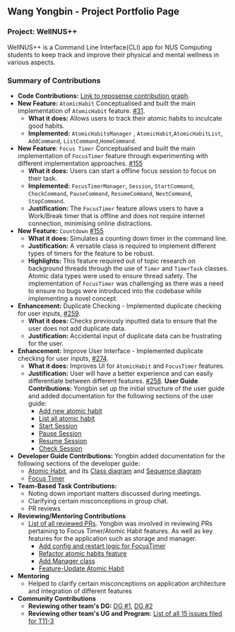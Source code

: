 ## Wang Yongbin - Project Portfolio Page

### Project: WellNUS++

WellNUS++ is a Command Line Interface(CLI) app for NUS Computing students to keep track and improve their physical and
mental wellness in various aspects.

### Summary of Contributions

- **Code Contributions:** [Link to reposense contribution graph](https://nus-cs2113-ay2223s2.github.io/tp-dashboard/?search=&sort=groupTitle&sortWithin=title&timeframe=commit&mergegroup=&groupSelect=groupByRepos&breakdown=true&checkedFileTypes=docs~functional-code~test-code~other&since=2023-02-17&tabOpen=true&tabType=authorship&tabAuthor=YongbinWang&tabRepo=AY2223S2-CS2113-T12-4%2Ftp%5Bmaster%5D&authorshipIsMergeGroup=false&authorshipFileTypes=docs~functional-code~test-code&authorshipIsBinaryFileTypeChecked=false&authorshipIsIgnoredFilesChecked=false).
- **New Feature:** `AtomicHabit` Conceptualised and built the main implementation of `AtomicHabit` feature.
  [#31](https://github.com/AY2223S2-CS2113-T12-4/tp/pull/31).
  - **What it does:** Allows users to track their atomic habits to inculcate good habits.
  - **Implemented:** `AtomicHabitsManager` , `AtomicHabit`,`AtomicHabitList`, `AddCommand`, `ListCommand`,`HomeCommand`.
- **New Feature**: `Focus Timer` Conceptualised and built the main implementation of `FocusTimer` feature through
  experimenting with different implementation approaches.
  [#155](https://github.com/AY2223S2-CS2113-T12-4/tp/pull/155)
  - **What it does:** Users can start a offline focus session to focus on their task.
  - **Implemented:** `FocusTimerManager`, `Session`, `StartCommand`, `CheckCommand`, `PauseCommand`, `ResumeCommand`, `NextCommand`, `StopCommand`.
  - **Justification:** The `FocusTimer` feature allows users to have a Work/Break timer that is
    offline and does not require internet connection, minimising online distractions.
- **New Feature:** `Countdown`
  [#155](https://github.com/AY2223S2-CS2113-T12-4/tp/pull/155)
  - **What it does:** Simulates a counting down timer in the command line.
  - **Justification:** A versatile class is required to implement different types of timers for the feature to be robust.
  - **Highlights:** This feature required out of topic research on background threads through the use of `Timer` and `TimerTask` classes.
    Atomic data types were used to ensure thread safety. The implementation of `FocusTimer` was challenging as there was a
    need to ensure no bugs were introduced into the codebase while implementing a novel concept.
- **Enhancement:** Duplicate Checking - Implemented duplicate checking for user inputs,
  [#259](https://github.com/AY2223S2-CS2113-T12-4/tp/pull/259).
  - **What it does:** Checks previously inputted data to ensure that the user does not add duplicate data.
  - **Justification:** Accidental input of duplicate data can be frustrating for the user.
- **Enhancement:** Improve User Interface - Implemented duplicate checking for user inputs,
  [#274](https://github.com/AY2223S2-CS2113-T12-4/tp/pull/274).
  - **What it does:** Improves UI for `AtomicHabit` and `FocusTimer` features.
  - **Justification:** User will have a better experience and can easily differentiate between different features.
    [#258](https://github.com/AY2223S2-CS2113-T12-4/tp/pull/258).
    **User Guide Contributions:**
    Yongbin set up the initial structure of the user guide and added documentation for the following sections of the user
    guide:
    - [Add new atomic habit](https://ay2223s2-cs2113-t12-4.github.io/tp/UserGuide.html#add---add-new-atomic-habit)
    - [List all atomic habit](https://ay2223s2-cs2113-t12-4.github.io/tp/UserGuide.html#list---list-all-atomic-habit)
    - [Start Session](https://ay2223s2-cs2113-t12-4.github.io/tp/UserGuide.html#start---start-session)
    - [Pause Session](https://ay2223s2-cs2113-t12-4.github.io/tp/UserGuide.html#pause---pause-session)
    - [Resume Session](https://ay2223s2-cs2113-t12-4.github.io/tp/UserGuide.html#resume---resume-session)
    - [Check Session](https://ay2223s2-cs2113-t12-4.github.io/tp/UserGuide.html#check---check-time)
- **Developer Guide Contributions:**
  Yongbin added documentation for the following sections of the developer guide:
  - [Atomic Habit](https://ay2223s2-cs2113-t12-4.github.io/tp/DeveloperGuide.html#atomichabit-component), and
    its [Class diagram](https://ay2223s2-cs2113-t12-4.github.io/tp/diagrams/AtomicHabit.png) and
    [Sequence diagram](https://ay2223s2-cs2113-t12-4.github.io/tp/diagrams/AtomicHabitSequenceDiagram.png)
  - [Focus Timer](https://ay2223s2-cs2113-t12-4.github.io/tp/DeveloperGuide.html#commands-1)
- **Team-Based Task Contributions:**
  - Noting down important matters discussed during meetings.
  - Clarifying certain misconceptions in group chat.
  - PR reviews
- **Reviewing/Mentoring Contributions**
  - [List of all reviewed PRs](https://github.com/AY2223S2-CS2113-T12-4/tp/pulls?q=is%3Apr+reviewed-by%3AYongbinWang).
    Yongbin was involved in reviewing PRs pertaining to Focus Timer/Atomic Habit features. As well as key features for the
    application such as storage and manager.
    - [Add config and restart logic for FocusTimer](https://github.com/AY2223S2-CS2113-T12-4/tp/pull/169)
    - [Refactor atomic habits feature ](https://github.com/AY2223S2-CS2113-T12-4/tp/pull/72)
    - [Add Manager class](https://github.com/AY2223S2-CS2113-T12-4/tp/pull/33)
    - [Feature-Update Atomic Habit](https://github.com/AY2223S2-CS2113-T12-4/tp/pull/59)
- **Mentoring**
  - Helped to clarify certain misconceptions on application architecture and integration of different features
- **Community Contributions**
  - **Reviewing other team's DG:** [DG #1](https://github.com/nus-cs2113-AY2223S2/tp/pull/12),
    [DG #2](https://github.com/nus-cs2113-AY2223S2/tp/pull/42)
  - **Reviewing other team's UG and Program**: [List of all 15 issues filed for T11-3](https://github.com/YongbinWang/ped/issues)